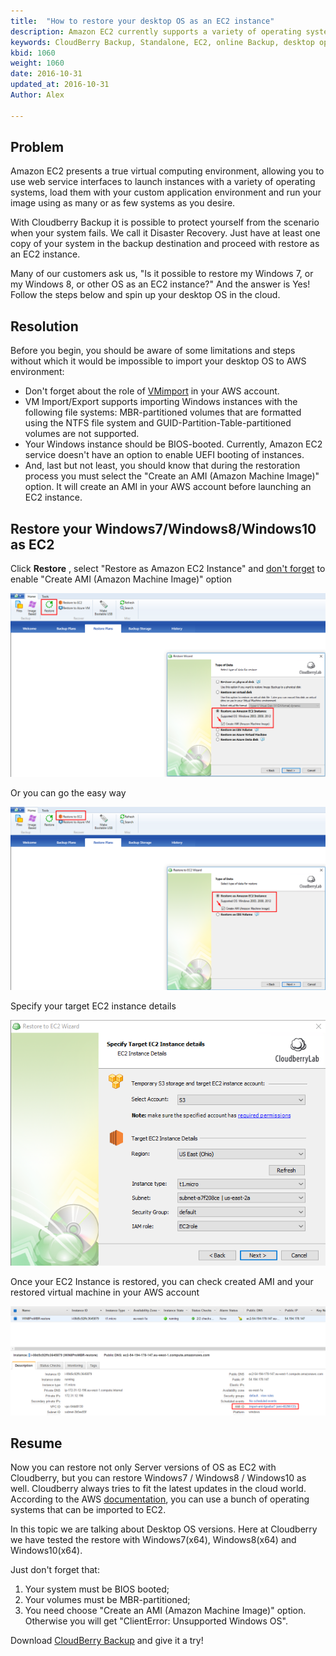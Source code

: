 ```yaml
---
title:  "How to restore your desktop OS as an EC2 instance"
description: Amazon EC2 currently supports a variety of operating systems including Amazon Linux, Windows Server, Ubuntu, Fedora, etc. But what about your desktop OS to be restored as an EC2 instance?
keywords: CloudBerry Backup, Standalone, EC2, online Backup, desktop operating system, instance, AWS
kbid: 1060
weight: 1060
date: 2016-10-31
updated_at: 2016-10-31
Author: Alex

---
```

## Problem
Amazon EC2 presents a true virtual computing environment, allowing you to use web service interfaces to launch instances with a variety of operating systems, load them with your custom application environment and run your image using as many or as few systems as you desire.

With Cloudberry Backup it is possible to protect yourself from the scenario when your system fails. We call it Disaster Recovery. Just have at least one copy of your system in the backup destination and proceed with restore as an EC2 instance.

Many of our customers ask us, "Is it possible to restore my Windows 7, or my Windows 8, or other OS as an EC2 instance?" And the answer is Yes! Follow the steps below and spin up your desktop OS in the cloud.

## Resolution
Before you begin, you should be aware of some limitations and steps without which it would be impossible to import your desktop OS to AWS environment:

* Don't forget about the role of [VMimport](http://www.cloudberrylab.com/blog/how-to-configure-vmimport-role/)  in your AWS account.
* VM Import/Export supports importing Windows instances with the following file systems: MBR-partitioned volumes that are formatted using the NTFS file system and GUID-Partition-Table-partitioned volumes are not supported.     
* Your Windows instance should be BIOS-booted. Currently, Amazon EC2 service doesn't have an option to enable UEFI booting of instances.
* And, last but not least, you should know that during the restoration process you must select the "Create an AMI (Amazon Machine Image)" option. It will create an AMI in your AWS account before launching an EC2 instance.

## Restore your Windows7/Windows8/Windows10 as EC2
Click **Restore** , select "Restore as Amazon EC2 Instance" and <u>don't forget</u> to enable "Create AMI (Amazon Machine Image)" option

![Hit "Restore" button and choose "Restore as Amazon EC2 Instance"](/images/kb1060/Screenshot_2.png)

Or you can go the easy way

![Easier way to restore as EC2](/images/kb1060/Screenshot_3.png)

Specify your target EC2 instance details

 ![Target EC2 instance details](/images/kb1060/Screenshot_4.png)

Once your EC2 Instance is restored, you can check created AMI and your restored virtual machine in your AWS account

![EC2 dashboard](/images/kb1060/Screenshot_5.png)

## Resume
Now you can restore not only Server versions of OS as EC2 with Cloudberry, but you can restore Windows7 / Windows8 / Windows10 as well. Cloudberry always tries to fit the latest updates in the cloud world. According to the AWS [documentation](http://docs.aws.amazon.com/vm-import/latest/userguide/vmimport-image-import.html?shortFooter=true#prerequisites-image), you can use a bunch of operating systems that can be imported to EC2.

In this topic we are talking about Desktop OS versions. Here at Cloudberry we have tested the restore with Windows7(x64), Windows8(x64) and Windows10(x64).

Just don't forget that:
1. Your system must be BIOS booted;
2. Your volumes must be MBR-partitioned;
3. You need choose "Create an AMI (Amazon Machine Image)" option. Otherwise you will get "ClientError: Unsupported Windows OS".

Download [CloudBerry Backup](https://www.cloudberrylab.com/) and give it a try!
